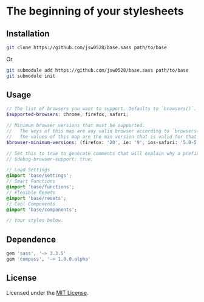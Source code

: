 # The beginning of your stylesheets

## Installation

```sh
git clone https://github.com/jsw0528/base.sass path/to/base
```

Or

```sh
git submodule add https://github.com/jsw0528/base.sass path/to/base
git submodule init
```

## Usage

```scss
// The list of browsers you want to support. Defaults to `browsers()`.
$supported-browsers: chrome, firefox, safari;

// Minimum browser versions that must be supported.
//   The keys of this map are any valid browser according to `browsers()`.
//   The values of this map are the min version that is valid for that browser according to `browser-versions($browser)`.
$browser-minimum-versions: (firefox: '20', ie: '9', ios-safari: '5.0-5.1', android: '2.3');

// Set this to true to generate comments that will explain why a prefix was included or omitted.
// $debug-browser-support: true;

// Load Settings
@import 'base/settings';
// Smart Functions
@import 'base/functions';
// Flexible Resets
@import 'base/resets';
// Cool Components
@import 'base/components';

// Your styles below.
```

## Dependence

```ruby
gem 'sass', '~> 3.3.5'
gem 'compass', '~> 1.0.0.alpha'
```

## License

Licensed under the [MIT License](http://www.opensource.org/licenses/mit-license.php).
